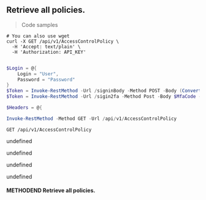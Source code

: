 
## Retrieve all policies.

<a id="opIdGetAll"></a>

> Code samples

```shell
# You can also use wget
curl -X GET /api/v1/AccessControlPolicy \
  -H 'Accept: text/plain' \
  -H 'Authorization: API_KEY'

```

```powershell

$Login = @{
    Login = "User",
    Password = "Password"
}
$Token = Invoke-RestMethod -Url /signinBody -Method POST -Body (ConvertTo-Json $Login)
$Token = Invoke-RestMethod -Url /sigin2fa -Method Post -Body $MfaCode -Headers @{Authorization: "Bearer $Token"}

$Headers = @{

Invoke-RestMethod -Method GET -Url /api/v1/AccessControlPolicy
```

`GET /api/v1/AccessControlPolicy`

undefined

undefined

undefined

undefined

#### METHODEND Retrieve all policies.

